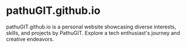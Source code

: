 # pathuGIT.github.io
pathuGIT.github.io is a personal website showcasing diverse interests, skills, and projects by PathuGIT. Explore a tech enthusiast's journey and creative endeavors.

